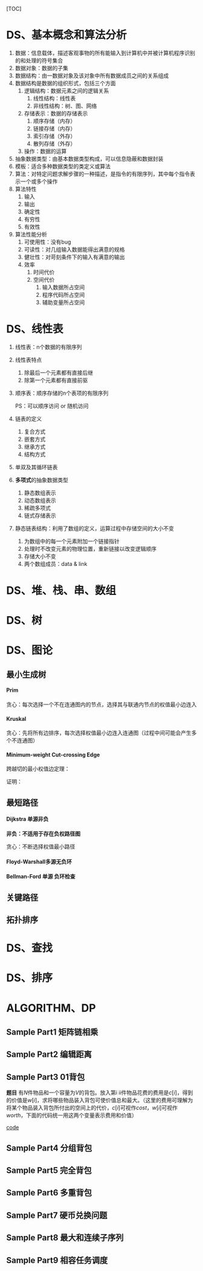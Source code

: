 

[TOC]



# DS、基本概念和算法分析

1. 数据：信息载体，描述客观事物的所有能输入到计算机中并被计算机程序识别的和处理的符号集合
2. 数据对象：数据的子集
3. 数据结构：由一数据对象及该对象中所有数据成员之间的关系组成
4. 数据结构是数据的组织形式，包括三个方面
   1. 逻辑结构：数据元素之间的逻辑关系
      1. 线性结构：线性表
      2. 非线性结构：树、图、网络
   2. 存储表示：数据的存储表示
      1. 顺序存储（内存）
      2. 链接存储（内存）
      3. 索引存储（外存）
      4. 散列存储（外存）
   3. 操作：数据的运算
5. 抽象数据类型：由基本数据类型构成，可以信息隐蔽和数据封装
6. 模板：适合多种数据类型的类定义或算法
7. 算法：对特定问题求解步骤的一种描述，是指令的有限序列，其中每个指令表示一个或多个操作
8. 算法特性
   1. 输入
   2. 输出
   3. 确定性
   4. 有穷性
   5. 有效性
9. 算法性能分析
   1. 可使用性：没有bug
   2. 可读性：对几组输入数据能得出满意的规格
   3. 健壮性：对苛刻条件下的输入有满意的输出
   4. 效率
      1. 时间代价
      2. 空间代价   
         1. 输入数据所占空间
         2. 程序代码所占空间
         3. 辅助变量所占空间



# DS、线性表

1. 线性表：n个数据的有限序列

2. 线性表特点

   1. 除最后一个元素都有直接后继
   2. 除第一个元素都有直接前驱

3. 顺序表：顺序存储的n个表项的有限序列

   PS：可以顺序访问 or 随机访问

4. 链表的定义

   1. 复合方式
   2. 嵌套方式
   3. 继承方式
   4. 结构方式

5. 单双及其循环链表

6. **多项式**的抽象数据类型

   1. 静态数组表示
   2. 动态数组表示
   3. 稀疏多项式
   4. 链式存储表示

7. 静态链表结构：利用了数组的定义，运算过程中存储空间的大小不变

   1. 为数组中的每一个元素附加一个链接指针
   2. 处理时不改变元素的物理位置，重新链接以改变逻辑顺序
   3. 存储大小不变
   4. 两个数组成员：data & link



# DS、堆、栈、串、数组



# DS、树



# DS、图论

## 最小生成树

#### Prim

贪心：每次选择一个不在连通图内的节点，选择其与联通内节点的权值最小边连入

#### Kruskal

贪心：先将所有边排序，每次选择权值最小边连入连通图（过程中间可能会产生多个不连通图）

#### Minimum-weight Cut-crossing Edge

跨越切的最小权值边定理：

证明：





## 最短路径

#### Dijkstra 单源非负

**非负：不适用于存在负权路径图**

贪心：不断选择权值最小路径

#### Floyd-Warshall多源无负环

#### Bellman-Ford 单源 负环检查



## 关键路径

## 拓扑排序

# DS、查找



# DS、排序





# ALGORITHM、DP

## Sample Part1	矩阵链相乘

## Sample Part2	编辑距离

## Sample Part3	01背包

**题目**
		有$N$件物品和一个容量为$V$的背包。放入第i ii件物品花费的费用是$c[i]$，得到的价值是$w[i]$，求将哪些物品装入背包可使价值总和最大。（这里的费用可理解为将某个物品装入背包所付出的空间上的代价，$c[i]$可视作$cost$，$w[i]$可视作$worth$，下面的代码统一用这两个变量表示费用和价值）

[code](./code/DP_sample_01.cpp)

## Sample Part4	分组背包

## Sample Part5	完全背包

## Sample Part6	多重背包

## Sample Part7	硬币兑换问题

## Sample Part8	最大和连续子序列

## Sample Part9	相容任务调度



